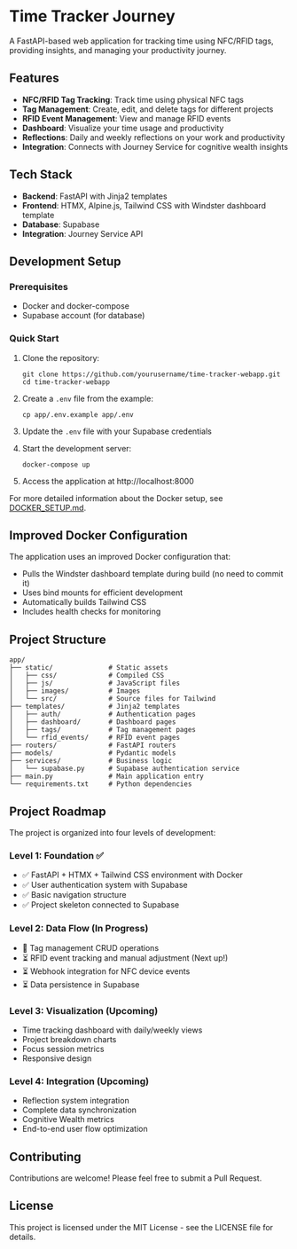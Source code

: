 # Time Tracker Journey

A FastAPI-based web application for tracking time using NFC/RFID tags, providing insights, and managing your productivity journey.

## Features

- **NFC/RFID Tag Tracking**: Track time using physical NFC tags
- **Tag Management**: Create, edit, and delete tags for different projects
- **RFID Event Management**: View and manage RFID events
- **Dashboard**: Visualize your time usage and productivity
- **Reflections**: Daily and weekly reflections on your work and productivity
- **Integration**: Connects with Journey Service for cognitive wealth insights

## Tech Stack

- **Backend**: FastAPI with Jinja2 templates
- **Frontend**: HTMX, Alpine.js, Tailwind CSS with Windster dashboard template
- **Database**: Supabase
- **Integration**: Journey Service API

## Development Setup

### Prerequisites

- Docker and docker-compose
- Supabase account (for database)

### Quick Start

1. Clone the repository:
   ```
   git clone https://github.com/yourusername/time-tracker-webapp.git
   cd time-tracker-webapp
   ```

2. Create a `.env` file from the example:
   ```
   cp app/.env.example app/.env
   ```
   
3. Update the `.env` file with your Supabase credentials

4. Start the development server:
   ```
   docker-compose up
   ```

5. Access the application at http://localhost:8000

For more detailed information about the Docker setup, see [DOCKER_SETUP.md](DOCKER_SETUP.md).

## Improved Docker Configuration

The application uses an improved Docker configuration that:

- Pulls the Windster dashboard template during build (no need to commit it)
- Uses bind mounts for efficient development
- Automatically builds Tailwind CSS
- Includes health checks for monitoring

## Project Structure

```
app/
├── static/              # Static assets
│   ├── css/             # Compiled CSS
│   ├── js/              # JavaScript files
│   ├── images/          # Images
│   └── src/             # Source files for Tailwind
├── templates/           # Jinja2 templates
│   ├── auth/            # Authentication pages
│   ├── dashboard/       # Dashboard pages
│   ├── tags/            # Tag management pages
│   └── rfid_events/     # RFID event pages
├── routers/             # FastAPI routers
├── models/              # Pydantic models
├── services/            # Business logic
│   └── supabase.py      # Supabase authentication service
├── main.py              # Main application entry
└── requirements.txt     # Python dependencies
```

## Project Roadmap

The project is organized into four levels of development:

### Level 1: Foundation ✅
- ✅ FastAPI + HTMX + Tailwind CSS environment with Docker
- ✅ User authentication system with Supabase
- ✅ Basic navigation structure
- ✅ Project skeleton connected to Supabase

### Level 2: Data Flow (In Progress)
- 🔄 Tag management CRUD operations
- ⏳ RFID event tracking and manual adjustment (Next up!)
- ⏳ Webhook integration for NFC device events
- ⏳ Data persistence in Supabase

### Level 3: Visualization (Upcoming)
- Time tracking dashboard with daily/weekly views
- Project breakdown charts
- Focus session metrics
- Responsive design

### Level 4: Integration (Upcoming)
- Reflection system integration
- Complete data synchronization
- Cognitive Wealth metrics
- End-to-end user flow optimization

## Contributing

Contributions are welcome! Please feel free to submit a Pull Request.

## License

This project is licensed under the MIT License - see the LICENSE file for details.
